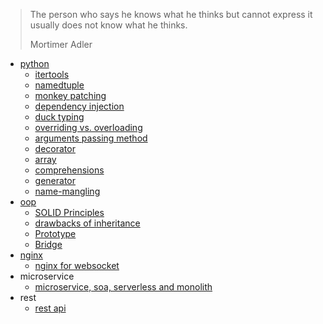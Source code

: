 > The person who says he knows what he thinks but cannot express it usually does not know what he thinks.
> 
> Mortimer Adler

- [python](./python/readme.md)
  - [itertools](/python/itertools.md)
  - [namedtuple](/python/namedtuple.md)
  - [monkey patching](./python/monkey-patching.md)
  - [dependency injection](./python/dependency-injection.md)
  - [duck typing](./python/duck-typing.md)
  - [overriding vs. overloading](./python/overriding-vs-overloading.md)
  - [arguments passing method](./python/arguments.md)
  - [decorator](./python/decorator-singleton.md)
  - [array](./python/array.md)
  - [comprehensions](./python/comprehensions.md)
  - [generator](./python/generator.md)
  - [name-mangling](./python/name-mangling.md)
- [oop](./oop/readme.md)
  - [SOLID Principles](./oop/solid.md)
  - [drawbacks of inheritance](./oop/drawbacks-of-inheritance.md)
  - [Prototype](./oop/prototype.md)
  - [Bridge](./oop/bridge.md)
- [nginx](./nginx/readme.md)
  - [nginx for websocket](./nginx/nginx-websocket.md)
- microservice
  - [microservice, soa, serverless and monolith](./microservices/microservices-soa-serverless-monolith.md)
- rest
  - [rest api](./rest/rest-api.md)
